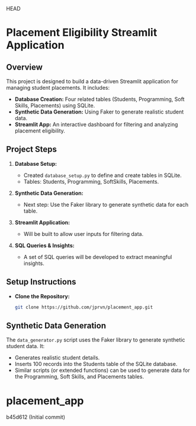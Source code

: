 HEAD
# Placement Eligibility Streamlit Application

## Overview
This project is designed to build a data-driven Streamlit application for managing student placements. It includes:
- **Database Creation:** Four related tables (Students, Programming, Soft Skills, Placements) using SQLite.
- **Synthetic Data Generation:** Using Faker to generate realistic student data.
- **Streamlit App:** An interactive dashboard for filtering and analyzing placement eligibility.

## Project Steps

1. **Database Setup:**
   - Created `database_setup.py` to define and create tables in SQLite.
   - Tables: Students, Programming, SoftSkills, Placements.

2. **Synthetic Data Generation:**
   - Next step: Use the Faker library to generate synthetic data for each table.

3. **Streamlit Application:**
   - Will be built to allow user inputs for filtering data.

4. **SQL Queries & Insights:**
   - A set of SQL queries will be developed to extract meaningful insights.

## Setup Instructions

- **Clone the Repository:**
  ```bash
  git clone https://github.com/jprvn/placement_app.git
  
## Synthetic Data Generation

The `data_generator.py` script uses the Faker library to generate synthetic student data. It:
- Generates realistic student details.
- Inserts 100 records into the Students table of the SQLite database.
- Similar scripts (or extended functions) can be used to generate data for the Programming, Soft Skills, and Placements tables.

# placement_app
b45d612 (Initial commit)
